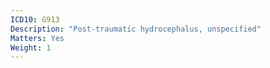 ```yaml
---
ICD10: G913
Description: "Post-traumatic hydrocephalus, unspecified"
Matters: Yes
Weight: 1
---
```

